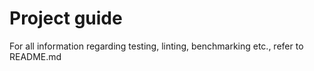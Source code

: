 # Project guide
For all information regarding testing, linting, benchmarking etc., refer to README.md

